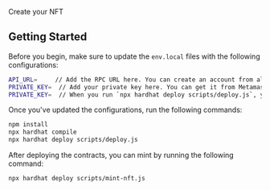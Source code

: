 Create your NFT
## Getting Started

Before you begin, make sure to update the `env.local` files with the following configurations:
```bash
API_URL=     // Add the RPC URL here. You can create an account from alchemy.com and create a project. After that, you will receive the RPC URL.
PRIVATE_KEY=  // Add your private key here. You can get it from Metamask by clicking on your account, then on the menu (3-dot button), selecting Account details, and clicking on show Private Key.
PRIVATE_KEY=  // When you run `npx hardhat deploy scripts/deploy.js`, you will receive the public address of the contract.

```
Once you've updated the configurations, run the following commands:

```bash
npm install
npx hardhat compile
npx hardhat deploy scripts/deploy.js
```
After deploying the contracts, you can mint by running the following command:
```bash
npx hardhat deploy scripts/mint-nft.js
```




